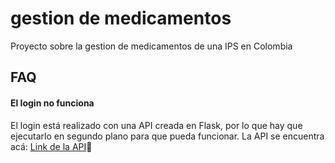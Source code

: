 
# gestion de medicamentos

Proyecto sobre la gestion de medicamentos de una IPS en Colombia

## FAQ

#### El login no funciona

El login está realizado con una API creada en Flask, por lo que hay que ejecutarlo en segundo plano para que pueda funcionar. La API se encuentra acá: 
[Link de la API](https://github.com/jeantpdev/api-gestion-medicamentos)🔗
